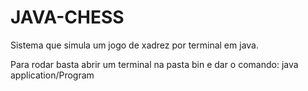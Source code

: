# JAVA-CHESS
Sistema que simula um jogo de xadrez por terminal em java.

Para rodar basta abrir um terminal na pasta bin e dar o comando: java application/Program

